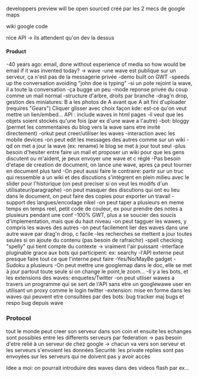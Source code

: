 developpers preview
will be open sourced
créé par les 2 mecs de google maps

wiki google code

nice API
-> ils attendent qu'on dev la dessus

#### Product ####
-40 years ago: email, done without experience of media
so how would be email if it was invented today? -> wave
-une wave est publique sur un serveur, ça n'est pas de la messagerie privée
-demo built on GWT
-speeds up the conversation avoiding "john doe is typing"
-si un pote rejoint la wave, il a toute la conversation
-ça bugge un peu
-mode reponse privée du coup comme un mail normal
-structure d'arbre, droits par branche
-drag'n drop, gestion des miniatures: B a les photos de A avant que A ait fini d'uploader (requires "Gears")
Cliquer glisser avec choix façon kde: est-ce qu'on veut mettre un lien/embed...
API : include waves in html pages
-il veut que les objets soient stockés qu'une fois (par ex d'une wave a l'autre)
-bot: bloggy (permet les commentaires du blog vers la wave sans etre invité directement)
-orkut peut creer/utiliser les waves
-interaction avec les mobile devices
-on peut edit les messages des autres comme sur un wiki
-qd on met a jour la wave (ex: rename) le blog se met à jour tout seul
-plus besoin d'hesiter entre faire un mail et proposer un wiki pour que les gens discutent ou m'aident, je peux envoyer une wave et c réglé
-Pas besoin d'etape de creation de document, on lance une wave, apres ça peut tourner en document plus tard
-On peut aussi faire le contraire: partir sur un truc qui ressemble a un wiki et des discutions s'intègrent en plein milieu avec le slider pour l'historique (on peut preciser si on veut les modifs d'un utilisateur/paragraphe)
-on peut masquer des discutions qui ont eu lieu dans le document, on peut faire des copies pour exporter un travail
-support des langues/encodage nikel
-on peut taper a plusieurs en meme temps en temps reel, petit code de couleur, ex pour prendre des notes a plusieurs pendant une conf
-100% GWT, plus a se soucier des soucis d'implementation, mais que du haut niveau
-on peut tagguer les wawes, y compris les waves des autres
-on peut facilement lier des waves dans une autre wave par drag'n drop, c facile
-les recherches se mettent a jour toutes seules si on ajoute du contenu (pas besoin de rafraichir)
-spell checking "spelly" qui tient compte du contexte -> vraiment l'air puissant
-interface pluginable grace aux bots qui participent: ex: searchy
-l'API externe peut presque faire tout ce que l'interne peut faire
-Yes/No/MayBe gadget
-Sudoku a plusieurs
-On peut mettre une googlemap dans le doc, elle se met à jour partout toute seule si on change le point,le zoom...
-Il y a les bots, et les extensions des waves: enquetes/Twitter
-on peut utliser wawes a travers un programme qui se sert de l'API sans etre un googlewawe user en utilisant un proxy comme le login twitter
-extension: mise en forme dans les waves qui peuvent etre consultées par des bots: bug tracker maj bugs et respo bug depuis wave

### Protocol ###
tout le monde peut creer son serveur dans son coin et ensuite les echanges sont possibles entre les differents serveurs par federation
-> pas besoin d'etre relié à un serveur de chez google
-> chacun va vers son serveur et les serveurs s'envoient les données
Securité: les private replies sont pas envoyées sur les serveurs qui ne doivent pas y avoir accès

Idee a moi:
on pourrait introduire des waves dans des videos flash par ex...